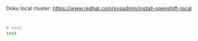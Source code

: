 Doku local cluster: https://www.redhat.com/sysadmin/install-openshift-local
#
```bash
# test
test
```
